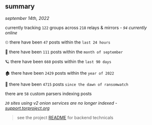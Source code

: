 
## summary
_september 14th, 2022_

currently tracking `122` groups across `218` relays & mirrors - _`94` currently online_

⏲ there have been `47` posts within the `last 24 hours`

🦈 there have been `111` posts within the `month of september`

🪐 there have been `660` posts within the `last 90 days`

🏚 there have been `2429` posts within the `year of 2022`

🦕 there have been `4715` posts `since the dawn of ransomwatch`

there are `58` custom parsers indexing posts

_`20` sites using v2 onion services are no longer indexed - [support.torproject.org](https://support.torproject.org/onionservices/v2-deprecation/)_

> see the project [README](https://github.com/joshhighet/ransomwatch#ransomwatch--) for backend technicals
